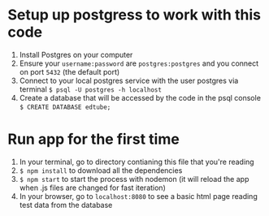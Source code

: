 # Setup up postgress to work with this code
1. Install Postgres on your computer
2. Ensure your `username:password` are `postgres:postgres` and you connect on port `5432` (the default port)
3. Connect to your local postgres service with the user postgres via terminal `$ psql -U postgres -h localhost`
4. Create a database that will be accessed by the code in the psql console `$ CREATE DATABASE edtube;`

# Run app for the first time
1. In your terminal, go to directory contianing this file that you're reading
2. `$ npm install` to download all the dependencies
3. `$ npm start` to start the process with nodemon (it will reload the app when .js files are changed for fast iteration)
4. In your browser, go to `localhost:8080` to see a basic html page reading test data from the database